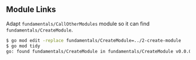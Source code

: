 ## Module Links

Adapt `fundamentals/CallOtherModules` module so it can find `fundamentals/CreateModule`.

```bash
$ go mod edit -replace fundamentals/CreateModule=../2-create-module
$ go mod tidy
go: found fundamentals/CreateModule in fundamentals/CreateModule v0.0.0-00010101000000-000000000000
```
